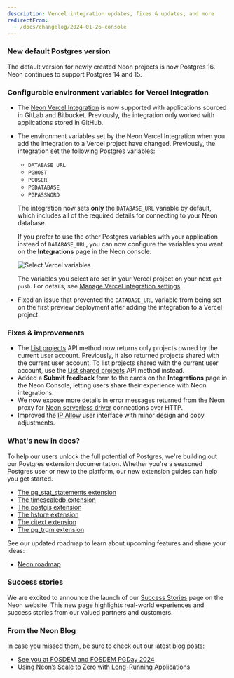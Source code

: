 ```yaml
---
description: Vercel integration updates, fixes & updates, and more
redirectFrom:
  - /docs/changelog/2024-01-26-console
---
```


### New default Postgres version

The default version for newly created Neon projects is now Postgres 16. Neon continues to support Postgres 14 and 15.

### Configurable environment variables for Vercel Integration

- The [Neon Vercel Integration](https://vercel.com/integrations/neon) is now supported with applications sourced in GitLab and Bitbucket. Previously, the integration only worked with applications stored in GitHub.
- The environment variables set by the Neon Vercel Integration when you add the integration to a Vercel project have changed. Previously, the integration set the following Postgres variables:

  - `DATABASE_URL`
  - `PGHOST`
  - `PGUSER`
  - `PGDATABASE`
  - `PGPASSWORD`

  The integration now sets **only** the `DATABASE_URL` variable by default, which includes all of the required details for connecting to your Neon database.

  If you prefer to use the other Postgres variables with your application instead of `DATABASE_URL`, you can now configure the variables you want on the **Integrations** page in the Neon console.

  ![Select Vercel variables](/docs/guides/vercel_select_variables.png)

  The variables you select are set in your Vercel project on your next `git push`. For details, see [Manage Vercel integration settings](/docs/guides/vercel#manage-vercel-integration-settings).

- Fixed an issue that prevented the `DATABASE_URL` variable from being set on the first preview deployment after adding the integration to a Vercel project.

### Fixes & improvements

- The [List projects](https://api-docs.neon.tech/reference/listprojects) API method now returns only projects owned by the current user account. Previously, it also returned projects shared with the current user account. To list projects shared with the current user account, use the [List shared projects](https://api-docs.neon.tech/reference/listsharedprojects) API method instead.
- Added a **Submit feedback** form to the cards on the **Integrations** page in the Neon Console, letting users share their experience with Neon integrations.
- We now expose more details in error messages returned from the Neon proxy for [Neon serverless driver](/docs/serverless/serverless-driver) connections over HTTP.
- Improved the [IP Allow](/docs/introduction/ip-allow) user interface with minor design and copy adjustments.

### What's new in docs?

To help our users unlock the full potential of Postgres, we're building out our Postgres extension documentation. Whether you're a seasoned Postgres user or new to the platform, our new extension guides can help you get started.

- [The pg_stat_statements extension](/docs/extensions/pg_stat_statements)
- [The timescaledb extension](/docs/extensions/timescaledb)
- [The postgis extension](/docs/extensions/postgis)
- [The hstore extension](/docs/extensions/hstore)
- [The citext extension](/docs/extensions/citext)
- [The pg_trgm extension](/docs/extensions/pg_trgm)

See our updated roadmap to learn about upcoming features and share your ideas:

- [Neon roadmap](/docs/introduction/roadmap)

### Success stories

We are excited to announce the launch of our [Success Stories](https://neon.tech/case-studies) page on the Neon website. This new page highlights real-world experiences and success stories from our valued partners and customers.

### From the Neon Blog

In case you missed them, be sure to check out our latest blog posts:

- [See you at FOSDEM and FOSDEM PGDay 2024](https://neon.tech/blog/see-you-at-fosdem-and-fosdem-pgday-2024)
- [Using Neon’s Scale to Zero with Long-Running Applications](https://neon.tech/blog/using-neons-auto-suspend-with-long-running-applications)
